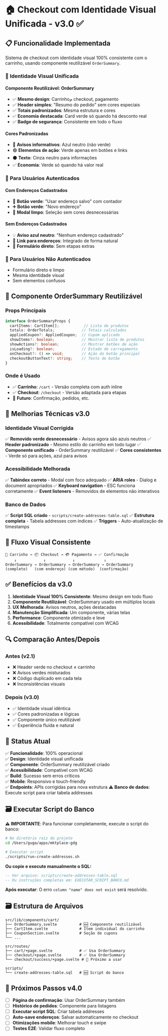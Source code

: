 # 🏠 Checkout com Identidade Visual Unificada - v3.0 ✅

## 📋 Funcionalidade Implementada

Sistema de checkout com identidade visual 100% consistente com o carrinho, usando componente reutilizável `OrderSummary`.

### 🎨 **Identidade Visual Unificada**

#### **Componente Reutilizável: OrderSummary**
- ✅ **Mesmo design**: Carrinhoم checkout, pagamento
- ✅ **Header simples**: "Resumo do pedido" sem cores especiais
- ✅ **Totais padronizados**: Mesma estrutura e cores
- ✅ **Economia destacada**: Card verde só quando há desconto real
- ✅ **Badge de segurança**: Consistente em todo o fluxo

#### **Cores Padronizadas**
- 🔵 **Avisos informativos**: Azul neutro (não verde)
- 🟢 **Elementos de ação**: Verde apenas em botões e links
- ⚫ **Texto**: Cinza neutro para informações
- ✅ **Economia**: Verde só quando há valor real

### 🔐 **Para Usuários Autenticados**

#### **Com Endereços Cadastrados**
- 📍 **Botão verde**: "Usar endereço salvo" com contador  
- ➕ **Botão verde**: "Novo endereço"
- 📱 **Modal limpo**: Seleção sem cores desnecessárias

#### **Sem Endereços Cadastrados**
- 💡 **Aviso azul neutro**: "Nenhum endereço cadastrado"
- 🔗 **Link para endereços**: Integrado de forma natural
- 📝 **Formulário direto**: Sem etapas extras

### 👤 **Para Usuários Não Autenticados**

- Formulário direto e limpo
- Mesma identidade visual
- Sem elementos confusos

## 🧩 **Componente OrderSummary Reutilizável**

### **Props Principais**
```typescript
interface OrderSummaryProps {
  cartItems: CartItem[];           // Lista de produtos
  totals: OrderTotals;            // Totais calculados
  appliedCoupon?: AppliedCoupon;  // Cupom aplicado
  showItems?: boolean;            // Mostrar lista de produtos
  showActions?: boolean;          // Mostrar botões de ação
  isLoading?: boolean;            // Estado de carregamento
  onCheckout?: () => void;        // Ação do botão principal
  checkoutButtonText?: string;    // Texto do botão
}
```

### **Onde é Usado**
- ✅ **Carrinho**: `/cart` - Versão completa com auth inline
- ✅ **Checkout**: `/checkout` - Versão adaptada para etapas
- 🔄 **Futuro**: Confirmação, pedidos, etc.

## 🔧 **Melhorias Técnicas v3.0**

### **Identidade Visual Corrigida**
✅ **Removido verde desnecessário** - Avisos agora são azuis neutros
✅ **Header padronizado** - Mesmo estilo do carrinho em todo lugar
✅ **Componente unificado** - OrderSummary reutilizável
✅ **Cores consistentes** - Verde só para ações, azul para avisos

### **Acessibilidade Melhorada**
✅ **Tabindex correto** - Modal com foco adequado
✅ **ARIA roles** - Dialog e document apropriados
✅ **Keyboard navigation** - ESC funciona corretamente
✅ **Event listeners** - Removidos de elementos não interativos

### **Banco de Dados**
✅ **Script SQL criado** - `scripts/create-addresses-table.sql`
✅ **Estrutura completa** - Tabela addresses com índices
✅ **Triggers** - Auto-atualização de timestamps

## 🎯 **Fluxo Visual Consistente**

```
🛒 Carrinho → 📦 Checkout → 💳 Pagamento → ✅ Confirmação
    ↓            ↓            ↓             ↓
OrderSummary → OrderSummary → OrderSummary → OrderSummary
(completo)   (com endereço) (com método)  (confirmação)
```

## ✅ **Benefícios da v3.0**

1. **Identidade Visual 100% Consistente**: Mesmo design em todo fluxo
2. **Componente Reutilizável**: OrderSummary usado em múltiplos locais
3. **UX Melhorada**: Avisos neutros, ações destacadas
4. **Manutenção Simplificada**: Um componente, várias telas
5. **Performance**: Componente otimizado e leve
6. **Acessibilidade**: Totalmente compatível com WCAG

## 🔍 **Comparação Antes/Depois**

### **Antes (v2.1)**
- ❌ Header verde no checkout ≠ carrinho
- ❌ Avisos verdes misturados
- ❌ Código duplicado em cada tela
- ❌ Inconsistências visuais

### **Depois (v3.0)**  
- ✅ Identidade visual idêntica
- ✅ Cores padronizadas e lógicas
- ✅ Componente único reutilizável
- ✅ Experiência fluida e natural

## 🚀 **Status Atual**

✅ **Funcionalidade**: 100% operacional  
✅ **Design**: Identidade visual unificada  
✅ **Componente**: OrderSummary reutilizável criado  
✅ **Acessibilidade**: Compatível com WCAG  
✅ **Build**: Sucesso sem erros críticos  
✅ **Mobile**: Responsivo e touch-friendly  
✅ **Endpoints**: APIs corrigidas para nova estrutura
⚠️ **Banco de dados**: Execute script para criar tabela addresses

## 🗃️ **Executar Script do Banco**

**⚠️ IMPORTANTE**: Para funcionar completamente, execute o script do banco:

```bash
# No diretório raiz do projeto
cd /Users/guga/apps/mktplace-gdg

# Executar script
./scripts/run-create-addresses.sh
```

**Ou copie e execute manualmente o SQL:**
```sql
-- Ver arquivo: scripts/create-addresses-table.sql
-- Ou instruções completas em: EXECUTAR_SCRIPT_BANCO.md
```

**Após executar**: O erro `column "name" does not exist` será resolvido.

## 🗃️ **Estrutura de Arquivos**

```
src/lib/components/cart/
├── OrderSummary.svelte          # 🆕 Componente reutilizável
├── CartItem.svelte              # Item individual do carrinho  
├── CouponSection.svelte         # Seção de cupons
└── ...

src/routes/
├── cart/+page.svelte            # ✅ Usa OrderSummary
├── checkout/+page.svelte        # ✅ Usa OrderSummary  
└── checkout/success/+page.svelte # 🔄 Próximo a usar

scripts/
└── create-addresses-table.sql   # 🆕 Script do banco
```

## 🔄 **Próximos Passos v4.0**

- [ ] **Página de confirmação**: Usar OrderSummary também
- [ ] **Histórico de pedidos**: Componente para listagens
- [ ] **Executar script SQL**: Criar tabela addresses
- [ ] **Auto-save endereços**: Salvar automaticamente no checkout
- [ ] **Otimizações mobile**: Melhorar touch e swipe
- [ ] **Testes E2E**: Validar fluxo completo 